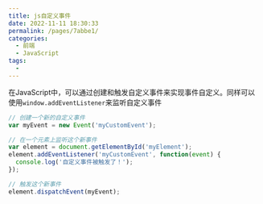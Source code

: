 ```yaml
---
title: js自定义事件
date: 2022-11-11 18:30:33
permalink: /pages/7abbe1/
categories:
  - 前端
  - JavaScript
tags:
  - 
---
```


在JavaScript中，可以通过创建和触发自定义事件来实现事件自定义。同样可以使用`window.addEventListener`来监听自定义事件
```js
// 创建一个新的自定义事件
var myEvent = new Event('myCustomEvent');

// 在一个元素上监听这个新事件
var element = document.getElementById('myElement');
element.addEventListener('myCustomEvent', function(event) {
  console.log('自定义事件被触发了！');
});

// 触发这个新事件
element.dispatchEvent(myEvent);


```
